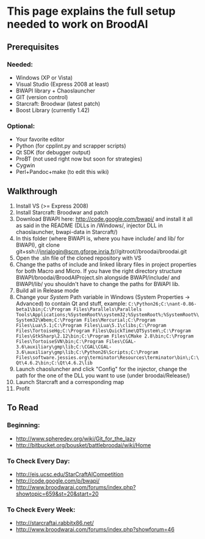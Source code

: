 # This page explains the full setup needed to work on BroodAI

## Prerequisites

### Needed:

 * Windows (XP or Vista)
 * Visual Studio (Express 2008 at least)
 * BWAPI library + Chaoslauncher
 * GIT (version control)
 * Starcraft: Broodwar (latest patch)
 * Boost Library (currently 1.42)

### Optional:
 
 * Your favorite editor
 * Python (for cpplint.py and scrapper scripts)
 * Qt SDK (for debugger output)
 * ProBT (not used right now but soon for strategies)
 * Cygwin
 * Perl+Pandoc+make (to edit this wiki)

## Walkthrough

 1. Install VS (>= Express 2008)
 2. Install Starcraft: Broodwar and patch
 3. Download BWAPI here: <http://code.google.com/bwapi/> and install it all as said in the README (DLLs in /Windows/, injector DLL in chaoslauncher, bwapi-data in Starcraft/)
 4. In this folder (where BWAPI is, where you have include/ and lib/ for BWAPI), git clone git+ssh://inrialogin@scm.gforge.inria.fr//gitroot//broodai/broodai.git
 5. Open the .sln file of the cloned repository with VS
 6. Change the paths of include and linked library files in project properties for both Macro and Micro. If you have the right directory structure BWAPI/broodai/BroodAIProject.sln alongside BWAPI/include/ and BWAPI/lib/ you shouldn't have to change the paths for BWAPI lib.
 7. Build all in Release mode 
 8. Change your _System_ Path variable in Windows (System Properties $\rightarrow$ Advanced) to contain Qt and stuff, example: `` C:\Python26;C:\nant-0.86-beta1\bin;C:\Program Files\Parallels\Parallels Tools\Applications;%SystemRoot%\system32;%SystemRoot%;%SystemRoot%\System32\Wbem;C:\Program Files\Mercurial;C:\Program Files\Lua\5.1;C:\Program Files\Lua\5.1\clibs;C:\Program Files\TortoiseHg;C:\Program Files\QuickTime\QTSystem\;C:\Program Files\GtkSharp\2.12\bin;C:\Program Files\CMake 2.8\bin;C:\Program Files\TortoiseSVN\bin;C:\Program Files\CGAL-3.6\auxiliary\gmp\lib;C:\CGAL\CGAL-3.6\auxiliary\gmp\lib;C:\Python26\Scripts;C:\Program Files\software.jessies.org\terminator\Resources\terminator\bin\;C:\Qt\4.6.2\bin;C:\Qt\4.6.2\lib ``
 9. Launch chaosluncher and click "Config" for the injector, change the path for the one of the DLL you want to use (under broodai/Release/)
 10. Launch Starcraft and a corresponding map
 11. Profit
 
## To Read

### Beginning:

 * <http://www.spheredev.org/wiki/Git_for_the_lazy>
 * <http://bitbucket.org/bousket/battlebroodai/wiki/Home>

### To Check Every Day:
 * <http://eis.ucsc.edu/StarCraftAICompetition>
 * <http://code.google.com/p/bwapi/>
 * <http://www.broodwarai.com/forums/index.php?showtopic=659&st=20&start=20>

### To Check Every Week:

 * <http://starcraftai.rabbitx86.net/>
 * <http://www.broodwarai.com/forums/index.php?showforum=46>
 
